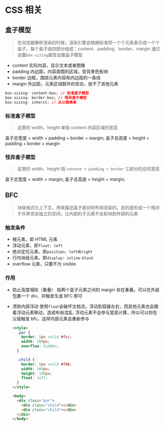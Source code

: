 # CSS 相关

## 盒子模型

> 在浏览器解析渲染的时候，渲染引擎会根据标准将一个个元素表示成一个个盒子。每个盒子由四部分组成：content、padding、border、margin
> 通过设置`box-sizing`属性设置盒子模型

- content 实际内容，显示文本或者图像
- padding 内边距，内容周围的区域，受背景色影响
- border 边框，围绕元素内容和内边距的一条线
- margin 外边距，元素区域额外的空白，放不了其他元素

```css
box-sizing: content-box; // 标准盒子模型
box-sizing: border-box; // 怪异盒子模型
box-sizing: inherit; // 从父类继承
```

### 标准盒子模型

> 这里的 width、height 单指 content 内容区域的宽高

盒子总宽度 = width + padding + border + margin;
盒子总高度 = height + padding + border + margin

### 怪异盒子模型

> 这里的 width、height 指 `content + padding + border` 三部分的总的宽高

盒子总宽度 = width + margin;
盒子总高度 = height + margin;

## BFC

> 块级格式化上下文，用来描述盒子是如何布局渲染的。目的是形成一个相对于外界完全独立的空间，让内部的子元素不会影响到外部的元素

### 触发条件

- 根元素，即 HTML 元素
- 浮动元素，即`float: left`
- 绝对定位元素，即`position: left和right`
- 行内块级元素，即`display: inline-block`
- overflow 元素，只要不为 visible

### 作用

- 防止高度塌陷（重叠）
  指两个盒子元素之间的 margin 存在重叠。可以在外层包裹一个 div，并触发生成 BFC 即可
- 清除内部浮动
  使用`float`会破坏文档流，浮动到容器左右，而其他元素也会跟着浮动元素移动，造成布局混乱.
  浮动元素不会参与宽高计算，所以可以你在父级触发 bfc，这样内部元素会重新参与

  ```html
  <style>
    .par {
      border: 5px solid #fcc;
      width: 300px;
      overflow: hidden;
    }

    .child {
      border: 5px solid #f66;
      width: 100px;
      height: 100px;
      float: left;
    }
  </style>

  <body>
    <div class="par">
      <div class="child"></div>
      <div class="child"></div>
    </div>
  </body>
  ```
